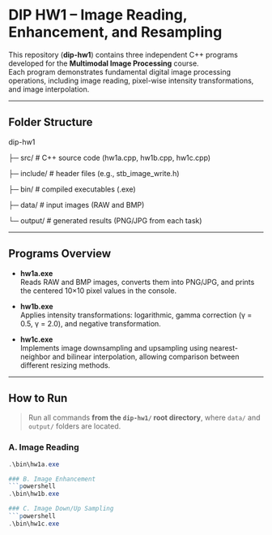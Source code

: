 # DIP HW1 – Image Reading, Enhancement, and Resampling

This repository (**dip-hw1**) contains three independent C++ programs developed for the **Multimodal Image Processing** course.  
Each program demonstrates fundamental digital image processing operations, including image reading, pixel-wise intensity transformations, and image interpolation.

---
## Folder Structure
dip-hw1

├─ src/ # C++ source code (hw1a.cpp, hw1b.cpp, hw1c.cpp)

├─ include/ # header files (e.g., stb_image_write.h)

├─ bin/ # compiled executables (.exe)

├─ data/ # input images (RAW and BMP)

└─ output/ # generated results (PNG/JPG from each task)

---

## Programs Overview
- **hw1a.exe**  
  Reads RAW and BMP images, converts them into PNG/JPG, and prints the centered 10×10 pixel values in the console.  

- **hw1b.exe**  
  Applies intensity transformations: logarithmic, gamma correction (γ = 0.5, γ = 2.0), and negative transformation.  

- **hw1c.exe**  
  Implements image downsampling and upsampling using nearest-neighbor and bilinear interpolation, allowing comparison between different resizing methods.  

---

## How to Run
> Run all commands **from the `dip-hw1/` root directory**, where `data/` and `output/` folders are located.

### A. Image Reading
```powershell
.\bin\hw1a.exe

### B. Image Enhancement
```powershell
.\bin\hw1b.exe

### C. Image Down/Up Sampling
```powershell
.\bin\hw1c.exe
